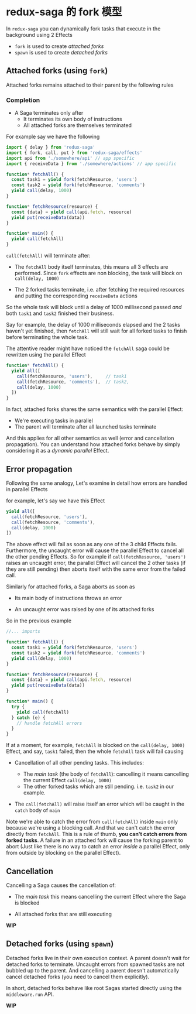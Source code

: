 # redux-saga 的 fork 模型

In `redux-saga` you can dynamically fork tasks that execute in the background using 2 Effects

- `fork` is used to create *attached forks*
- `spawn` is used to create *detached forks*

## Attached forks (using `fork`)

Attached forks remains attached to their parent by the following rules

### Completion

- A Saga terminates only after
  - It terminates its own body of instructions
  - All attached forks are themselves terminated

For example say we have the following

```js
import { delay } from 'redux-saga'
import { fork, call, put } from 'redux-saga/effects'
import api from './somewhere/api' // app specific
import { receiveData } from './somewhere/actions' // app specific

function* fetchAll() {
  const task1 = yield fork(fetchResource, 'users')
  const task2 = yield fork(fetchResource, 'comments')
  yield call(delay, 1000)
}

function* fetchResource(resource) {
  const {data} = yield call(api.fetch, resource)
  yield put(receiveData(data))
}

function* main() {
  yield call(fetchAll)
}
```

`call(fetchAll)` will terminate after:

- The `fetchAll` body itself terminates, this means all 3 effects are performed. Since `fork` effects are non blocking, the
task will block on `call(delay, 1000)`

- The 2 forked tasks terminate, i.e. after fetching the required resources and putting the corresponding `receiveData` actions

So the whole task will block until a delay of 1000 millisecond passed *and* both `task1` and `task2` finished their business.

Say for example, the delay of 1000 milliseconds elapsed and the 2 tasks haven't yet finished, then `fetchAll` will still wait
for all forked tasks to finish before terminating the whole task.

The attentive reader might have noticed the `fetchAll` saga could be rewritten using the parallel Effect

```js
function* fetchAll() {
  yield all([
    call(fetchResource, 'users'),     // task1
    call(fetchResource, 'comments'),  // task2,
    call(delay, 1000)
  ])
}
```

In fact, attached forks shares the same semantics with the parallel Effect:

- We're executing tasks in parallel
- The parent will terminate after all launched tasks terminate


And this applies for all other semantics as well (error and cancellation propagation). You can understand how
attached forks behave by simply considering it as a *dynamic parallel* Effect.

## Error propagation

Following the same analogy, Let's examine in detail how errors are handled in parallel Effects

for example, let's say we have this Effect

```js
yield all([
  call(fetchResource, 'users'),
  call(fetchResource, 'comments'),
  call(delay, 1000)
])
```

The above effect will fail as soon as any one of the 3 child Effects fails. Furthermore, the uncaught error will cause
the parallel Effect to cancel all the other pending Effects. So for example if `call(fetchResource, 'users')` raises an
uncaught error, the parallel Effect will cancel the 2 other tasks (if they are still pending) then aborts itself with the
same error from the failed call.

Similarly for attached forks, a Saga aborts as soon as

- Its main body of instructions throws an error

- An uncaught error was raised by one of its attached forks

So in the previous example

```js
//... imports

function* fetchAll() {
  const task1 = yield fork(fetchResource, 'users')
  const task2 = yield fork(fetchResource, 'comments')
  yield call(delay, 1000)
}

function* fetchResource(resource) {
  const {data} = yield call(api.fetch, resource)
  yield put(receiveData(data))
}

function* main() {
  try {
    yield call(fetchAll)
  } catch (e) {
    // handle fetchAll errors
  }
}
```

If at a moment, for example, `fetchAll` is blocked on the `call(delay, 1000)` Effect, and say, `task1` failed, then the whole
`fetchAll` task will fail causing

- Cancellation of all other pending tasks. This includes:
  - The *main task* (the body of `fetchAll`): cancelling it means cancelling the current Effect `call(delay, 1000)`
  - The other forked tasks which are still pending. i.e. `task2` in our example.

- The `call(fetchAll)` will raise itself an error which will be caught in the `catch` body of `main`

Note we're able to catch the error from `call(fetchAll)` inside `main` only because we're using a blocking call. And that
we can't catch the error directly from `fetchAll`. This is a rule of thumb, **you can't catch errors from forked tasks**. A failure
in an attached fork will cause the forking parent to abort (Just like there is no way to catch an error *inside* a parallel Effect, only from
outside by blocking on the parallel Effect).


## Cancellation

Cancelling a Saga causes the cancellation of:

- The *main task* this means cancelling the current Effect where the Saga is blocked

- All attached forks that are still executing


**WIP**

## Detached forks (using `spawn`)

Detached forks live in their own execution context. A parent doesn't wait for detached forks to terminate. Uncaught
errors from spawned tasks are not bubbled up to the parent. And cancelling a parent doesn't automatically cancel detached
forks (you need to cancel them explicitly).

In short, detached forks behave like root Sagas started directly using the `middleware.run` API.


**WIP**
